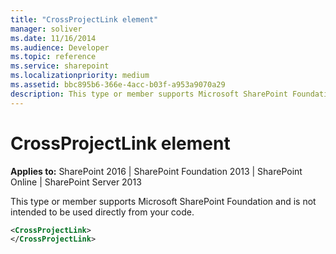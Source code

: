 ```yaml
---
title: "CrossProjectLink element"
manager: soliver
ms.date: 11/16/2014
ms.audience: Developer
ms.topic: reference
ms.service: sharepoint
ms.localizationpriority: medium
ms.assetid: bbc895b6-366e-4acc-b03f-a953a9070a29
description: This type or member supports Microsoft SharePoint Foundation and is not intended to be used directly from your code.
---
```


# CrossProjectLink element

**Applies to:** SharePoint 2016 | SharePoint Foundation 2013 | SharePoint Online | SharePoint Server 2013
  
This type or member supports Microsoft SharePoint Foundation and is not intended to be used directly from your code. 
  
```XML
<CrossProjectLink>
</CrossProjectLink>
```


